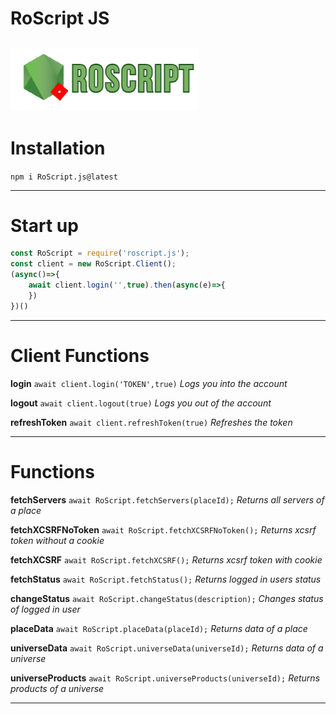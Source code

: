 # RoScript JS
![alt text](https://raw.githubusercontent.com/E-Witz/RoScript.js/main/Images/Untitled%20(3).png)
---

# Installation

`npm i RoScript.js@latest`

---

# Start up

```js
const RoScript = require('roscript.js');
const client = new RoScript.Client();
(async()=>{
    await client.login('',true).then(async(e)=>{
    })
})()
```
---

# Client Functions
**login**
`await client.login('TOKEN',true)`
_Logs you into the account_

**logout**
`await client.logout(true)`
_Logs you out of the account_

**refreshToken**
`await client.refreshToken(true)`
_Refreshes the token_

---

# Functions
**fetchServers**
`await RoScript.fetchServers(placeId);`
_Returns all servers of a place_

**fetchXCSRFNoToken**
`await RoScript.fetchXCSRFNoToken();`
_Returns xcsrf token without a cookie_

**fetchXCSRF**
`await RoScript.fetchXCSRF();`
_Returns xcsrf token with cookie_

**fetchStatus**
`await RoScript.fetchStatus();`
_Returns logged in users status_

**changeStatus**
`await RoScript.changeStatus(description);`
_Changes status of logged in user_

**placeData**
`await RoScript.placeData(placeId);`
_Returns data of a place_

**universeData**
`await RoScript.universeData(universeId);`
_Returns data of a universe_

**universeProducts**
`await RoScript.universeProducts(universeId);`
_Returns products of a universe_

---
